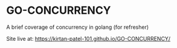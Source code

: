 # GO-CONCURRENCY
A brief coverage of concurrency in golang (for refresher)

Site live at:
https://kirtan-patel-101.github.io/GO-CONCURRENCY/
